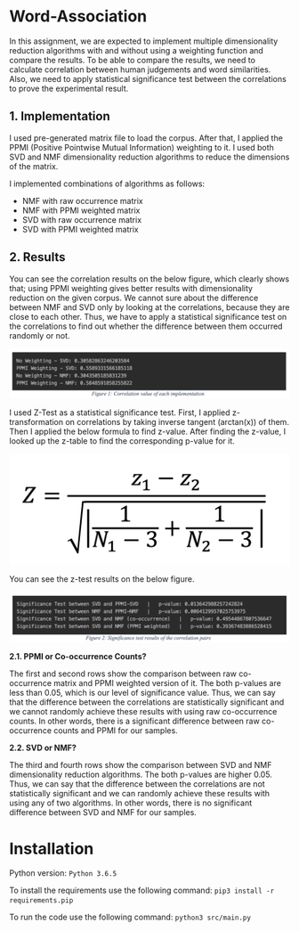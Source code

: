 # Word-Association

In this assignment, we are expected to implement multiple dimensionality reduction algorithms with and
without using a weighting function and compare the results. To be able to compare the results, we need
to calculate correlation between human judgements and word similarities. Also, we need to apply
statistical significance test between the correlations to prove the experimental result.

## 1. Implementation

I used pre-generated matrix file to load the corpus. After that, I applied the PPMI (Positive Pointwise
Mutual Information) weighting to it. I used both SVD and NMF dimensionality reduction algorithms to
reduce the dimensions of the matrix.

I implemented combinations of algorithms as follows:
* NMF with raw occurrence matrix
* NMF with PPMI weighted matrix
* SVD with raw occurrence matrix
* SVD with PPMI weighted matrix

## 2. Results

You can see the correlation results on the below figure, which clearly shows that; using PPMI weighting
gives better results with dimensionality reduction on the given corpus. We cannot sure about the
difference between NMF and SVD only by looking at the correlations, because they are close to each
other. Thus, we have to apply a statistical significance test on the correlations to find out whether the
difference between them occurred randomly or not.

![Figure 1](docs/images/figure_1.png)

I used Z-Test as a statistical significance test. First, I applied z-transformation on correlations by taking
inverse tangent (arctan(x)) of them. Then I applied the below formula to find z-value. After finding the
z-value, I looked up the z-table to find the corresponding p-value for it.

![z-value](docs/images/formula.png)

You can see the z-test results on the below figure.

![Figure 2](docs/images/figure_2.png)

**2.1. PPMI or Co-occurrence Counts?**

The first and second rows show the comparison between raw co-occurrence matrix and PPMI weighted
version of it. The both p-values are less than 0.05, which is our level of significance value. Thus, we
can say that the difference between the correlations are statistically significant and we cannot randomly
achieve these results with using raw co-occurrence counts. In other words, there is a significant
difference between raw co-occurrence counts and PPMI for our samples.

**2.2. SVD or NMF?**

The third and fourth rows show the comparison between SVD and NMF dimensionality reduction
algorithms. The both p-values are higher 0.05. Thus, we can say that the difference between the
correlations are not statistically significant and we can randomly achieve these results with using any of
two algorithms. In other words, there is no significant difference between SVD and NMF for our
samples.


# Installation

Python version:
`Python 3.6.5`

To install the requirements use the following command:
`pip3 install -r requirements.pip`

To run the code use the following command:
`python3 src/main.py`


